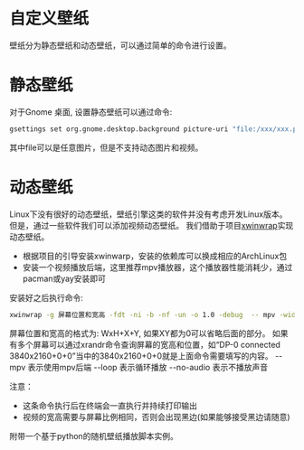 # 自定义壁纸

壁纸分为静态壁纸和动态壁纸，可以通过简单的命令进行设置。

# 静态壁纸

对于Gnome 桌面, 设置静态壁纸可以通过命令:

```bash
gsettings set org.gnome.desktop.background picture-uri "file:/xxx/xxx.png"
```

其中file可以是任意图片，但是不支持动态图片和视频。

# 动态壁纸

Linux下没有很好的动态壁纸，壁纸引擎这类的软件并没有考虑开发Linux版本。
但是，通过一些软件我们可以添加视频动态壁纸。
我们借助于项目[xwinwrap](https://github.com/ujjwal96/xwinwrap)实现动态壁纸。
* 根据项目的引导安装xwinwarp，安装的依赖库可以换成相应的ArchLinux包
* 安装一个视频播放后端，这里推荐mpv播放器，这个播放器性能消耗少，通过pacman或yay安装即可

安装好之后执行命令:

```bash
xwinwrap -g 屏幕位置和宽高 -fdt -ni -b -nf -un -o 1.0 -debug  -- mpv -wid WID --loop --no-audio 视频地址
```

屏幕位置和宽高的格式为: WxH+X+Y, 如果XY都为0可以省略后面的部分。
如果有多个屏幕可以通过xrandr命令查询屏幕的宽高和位置，如“DP-0 connected 3840x2160+0+0”当中的3840x2160+0+0就是上面命令需要填写的内容。
-- mpv 表示使用mpv后端
--loop 表示循环播放
--no-audio 表示不播放声音

注意：
* 这条命令执行后在终端会一直执行并持续打印输出
* 视频的宽高需要与屏幕比例相同，否则会出现黑边(如果能够接受黑边请随意)

附带一个基于python的随机壁纸播放脚本实例。
